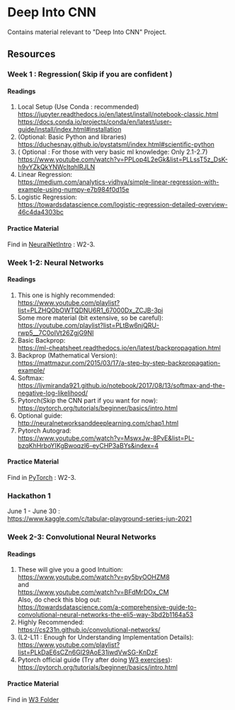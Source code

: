 # Deep Into CNN

Contains material relevant to "Deep Into CNN" Project.

## Resources

### Week 1 : Regression( Skip if you are confident )

#### Readings
1. Local Setup (Use Conda : recommended)  
https://jupyter.readthedocs.io/en/latest/install/notebook-classic.html  
https://docs.conda.io/projects/conda/en/latest/user-guide/install/index.html#installation  
2. (Optional: Basic Python and libraries)  
https://duchesnay.github.io/pystatsml/index.html#scientific-python  
3. ( Optional : For those with very basic ml knowledge: Only 2.1-2.7)  
https://www.youtube.com/watch?v=PPLop4L2eGk&list=PLLssT5z_DsK-h9vYZkQkYNWcItqhlRJLN
4. Linear Regression:  
 https://medium.com/analytics-vidhya/simple-linear-regression-with-example-using-numpy-e7b984f0d15e  
5. Logistic Regression:  
https://towardsdatascience.com/logistic-regression-detailed-overview-46c4da4303bc  

#### Practice Material
Find in [NeuralNetIntro](W2-3/NeuralNetIntro/) : W2-3.

### Week 1-2: Neural Networks

#### Readings
1. This one is highly recommended:  
https://www.youtube.com/playlist?list=PLZHQObOWTQDNU6R1_67000Dx_ZCJB-3pi   
Some more material (bit extensive, so be careful):  
https://youtube.com/playlist?list=PLtBw6njQRU-rwp5__7C0oIVt26ZgjG9NI
2. Basic Backprop:  
 https://ml-cheatsheet.readthedocs.io/en/latest/backpropagation.html 
3. Backprop (Mathematical Version):  
https://mattmazur.com/2015/03/17/a-step-by-step-backpropagation-example/
4. Softmax:  
https://ljvmiranda921.github.io/notebook/2017/08/13/softmax-and-the-negative-log-likelihood/
5. Pytorch(Skip the CNN part if you want for now):  
https://pytorch.org/tutorials/beginner/basics/intro.html
6. Optional guide:  
http://neuralnetworksanddeeplearning.com/chap1.html
7. Pytorch Autograd:  
https://www.youtube.com/watch?v=MswxJw-8PvE&list=PL-bzqKhHrboYIKgBwoqzl6-eyCHP3aBYs&index=4

#### Practice Material

Find in [PyTorch](W2-3/PyTorch) : W2-3.

### Hackathon 1
June 1 - June 30 :  
https://www.kaggle.com/c/tabular-playground-series-jun-2021
### Week 2-3: Convolutional Neural Networks

#### Readings

1. These will give you a good Intuition:  
https://www.youtube.com/watch?v=py5byOOHZM8   
and  
https://www.youtube.com/watch?v=BFdMrDOx_CM  
Also, do check this blog out:  
https://towardsdatascience.com/a-comprehensive-guide-to-convolutional-neural-networks-the-eli5-way-3bd2b1164a53 
2. Highly Recommended:    
https://cs231n.github.io/convolutional-networks/ 
3. (L2-L11 : Enough for Understanding Implementation Details):  
https://www.youtube.com/playlist?list=PLkDaE6sCZn6Gl29AoE31iwdVwSG-KnDzF
4. Pytorch official guide (Try after doing [W3 exercises](W3)):  
https://pytorch.org/tutorials/beginner/basics/intro.html

#### Practice Material

Find in [W3 Folder](W3)